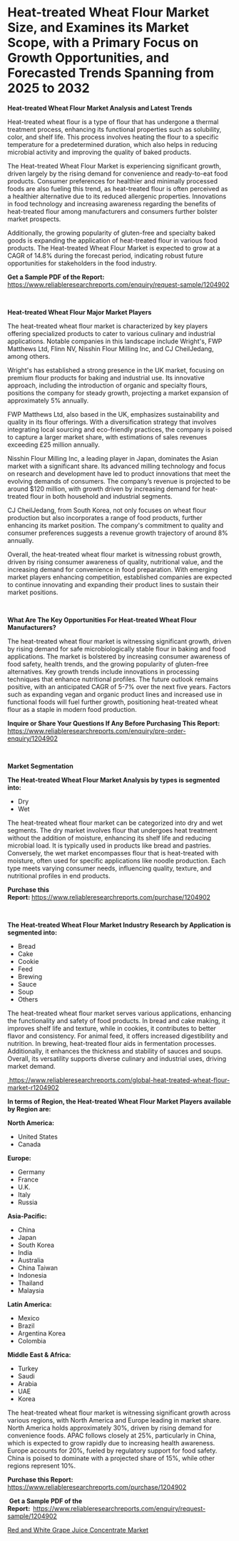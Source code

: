 <p><h1>Heat-treated Wheat Flour Market Size, and Examines its Market Scope, with a Primary Focus on Growth Opportunities, and Forecasted Trends Spanning from 2025 to 2032</h1></p><p><strong>Heat-treated Wheat Flour Market Analysis and Latest Trends</strong></p>
<p><p>Heat-treated wheat flour is a type of flour that has undergone a thermal treatment process, enhancing its functional properties such as solubility, color, and shelf life. This process involves heating the flour to a specific temperature for a predetermined duration, which also helps in reducing microbial activity and improving the quality of baked products.</p><p>The Heat-treated Wheat Flour Market is experiencing significant growth, driven largely by the rising demand for convenience and ready-to-eat food products. Consumer preferences for healthier and minimally processed foods are also fueling this trend, as heat-treated flour is often perceived as a healthier alternative due to its reduced allergenic properties. Innovations in food technology and increasing awareness regarding the benefits of heat-treated flour among manufacturers and consumers further bolster market prospects.</p><p>Additionally, the growing popularity of gluten-free and specialty baked goods is expanding the application of heat-treated flour in various food products. The Heat-treated Wheat Flour Market is expected to grow at a CAGR of 14.8% during the forecast period, indicating robust future opportunities for stakeholders in the food industry.</p></p>
<p><strong>Get a Sample PDF of the Report:&nbsp;</strong> <a href="https://www.reliableresearchreports.com/enquiry/request-sample/1204902?utm_campaign=2954&utm_medium=2&utm_source=Github&utm_content=ia&utm_term=26032025&utm_id=heat-treated-wheat-flour">https://www.reliableresearchreports.com/enquiry/request-sample/1204902</a></p>
<p>&nbsp;</p>
<p><strong>Heat-treated Wheat Flour Major Market Players</strong></p>
<p><p>The heat-treated wheat flour market is characterized by key players offering specialized products to cater to various culinary and industrial applications. Notable companies in this landscape include Wright's, FWP Matthews Ltd, Flinn NV, Nisshin Flour Milling Inc, and CJ CheilJedang, among others. </p><p>Wright's has established a strong presence in the UK market, focusing on premium flour products for baking and industrial use. Its innovative approach, including the introduction of organic and specialty flours, positions the company for steady growth, projecting a market expansion of approximately 5% annually.</p><p>FWP Matthews Ltd, also based in the UK, emphasizes sustainability and quality in its flour offerings. With a diversification strategy that involves integrating local sourcing and eco-friendly practices, the company is poised to capture a larger market share, with estimations of sales revenues exceeding £25 million annually.</p><p>Nisshin Flour Milling Inc, a leading player in Japan, dominates the Asian market with a significant share. Its advanced milling technology and focus on research and development have led to product innovations that meet the evolving demands of consumers. The company’s revenue is projected to be around $120 million, with growth driven by increasing demand for heat-treated flour in both household and industrial segments.</p><p>CJ CheilJedang, from South Korea, not only focuses on wheat flour production but also incorporates a range of food products, further enhancing its market position. The company's commitment to quality and consumer preferences suggests a revenue growth trajectory of around 8% annually.</p><p>Overall, the heat-treated wheat flour market is witnessing robust growth, driven by rising consumer awareness of quality, nutritional value, and the increasing demand for convenience in food preparation. With emerging market players enhancing competition, established companies are expected to continue innovating and expanding their product lines to sustain their market positions.</p></p>
<p>&nbsp;</p>
<p><strong>What Are The Key Opportunities For Heat-treated Wheat Flour Manufacturers?</strong></p>
<p><p>The heat-treated wheat flour market is witnessing significant growth, driven by rising demand for safe microbiologically stable flour in baking and food applications. The market is bolstered by increasing consumer awareness of food safety, health trends, and the growing popularity of gluten-free alternatives. Key growth trends include innovations in processing techniques that enhance nutritional profiles. The future outlook remains positive, with an anticipated CAGR of 5-7% over the next five years. Factors such as expanding vegan and organic product lines and increased use in functional foods will fuel further growth, positioning heat-treated wheat flour as a staple in modern food production.</p></p>
<p><strong>Inquire or Share Your Questions If Any Before Purchasing This Report:</strong> <a href="https://www.reliableresearchreports.com/enquiry/pre-order-enquiry/1204902?utm_campaign=2954&utm_medium=2&utm_source=Github&utm_content=ia&utm_term=26032025&utm_id=heat-treated-wheat-flour">https://www.reliableresearchreports.com/enquiry/pre-order-enquiry/1204902</a></p>
<p>&nbsp;</p>
<p><strong>Market Segmentation</strong></p>
<p><strong>The Heat-treated Wheat Flour Market Analysis by types is segmented into:</strong></p>
<p><ul><li>Dry</li><li>Wet</li></ul></p>
<p><p>The heat-treated wheat flour market can be categorized into dry and wet segments. The dry market involves flour that undergoes heat treatment without the addition of moisture, enhancing its shelf life and reducing microbial load. It is typically used in products like bread and pastries. Conversely, the wet market encompasses flour that is heat-treated with moisture, often used for specific applications like noodle production. Each type meets varying consumer needs, influencing quality, texture, and nutritional profiles in end products.</p></p>
<p><strong>Purchase this Report:&nbsp;</strong><a href="https://www.reliableresearchreports.com/purchase/1204902?utm_campaign=2954&utm_medium=2&utm_source=Github&utm_content=ia&utm_term=26032025&utm_id=heat-treated-wheat-flour">https://www.reliableresearchreports.com/purchase/1204902</a></p>
<p>&nbsp;</p>
<p><strong>The Heat-treated Wheat Flour Market Industry Research by Application is segmented into:</strong></p>
<p><ul><li>Bread</li><li>Cake</li><li>Cookie</li><li>Feed</li><li>Brewing</li><li>Sauce</li><li>Soup</li><li>Others</li></ul></p>
<p><p>The heat-treated wheat flour market serves various applications, enhancing the functionality and safety of food products. In bread and cake making, it improves shelf life and texture, while in cookies, it contributes to better flavor and consistency. For animal feed, it offers increased digestibility and nutrition. In brewing, heat-treated flour aids in fermentation processes. Additionally, it enhances the thickness and stability of sauces and soups. Overall, its versatility supports diverse culinary and industrial uses, driving market demand.</p></p>
<p><a href="https://www.reliableresearchreports.com/global-heat-treated-wheat-flour-market-r1204902?utm_campaign=2954&utm_medium=2&utm_source=Github&utm_content=ia&utm_term=26032025&utm_id=heat-treated-wheat-flour">&nbsp;https://www.reliableresearchreports.com/global-heat-treated-wheat-flour-market-r1204902</a></p>
<p><strong>In terms of Region, the Heat-treated Wheat Flour Market Players available by Region are:</strong></p>
<p>
    <p> <strong> North America: </strong>
        <ul>
            <li>United States</li>
            <li>Canada</li>
        </ul>
        </p> 
    <p> <strong> Europe: </strong>
        <ul>
            <li>Germany</li>
            <li>France</li>
            <li>U.K.</li>
            <li>Italy</li>
            <li>Russia</li>
        </ul>
        </p> 
    <p> <strong> Asia-Pacific: </strong>
        <ul>
            <li>China</li>
            <li>Japan</li>
            <li>South Korea</li>
            <li>India</li>
            <li>Australia</li>
            <li>China Taiwan</li>
            <li>Indonesia</li>
            <li>Thailand</li>
            <li>Malaysia</li>
        </ul>
        </p> 
    <p> <strong> Latin America: </strong>
        <ul>
            <li>Mexico</li>
            <li>Brazil</li>
            <li>Argentina Korea</li>
            <li>Colombia</li>
        </ul>
        </p> 
    <p> <strong> Middle East & Africa: </strong>
        <ul>
            <li>Turkey</li>
            <li>Saudi</li>
            <li>Arabia</li>
            <li>UAE</li>
            <li>Korea</li>
        </ul>
    </p>
    </p>
<p><p>The heat-treated wheat flour market is witnessing significant growth across various regions, with North America and Europe leading in market share. North America holds approximately 30%, driven by rising demand for convenience foods. APAC follows closely at 25%, particularly in China, which is expected to grow rapidly due to increasing health awareness. Europe accounts for 20%, fueled by regulatory support for food safety. China is poised to dominate with a projected share of 15%, while other regions represent 10%.</p></p>
<p><strong>Purchase this Report: </strong><a href="https://www.reliableresearchreports.com/purchase/1204902?utm_campaign=2954&utm_medium=2&utm_source=Github&utm_content=ia&utm_term=26032025&utm_id=heat-treated-wheat-flour">https://www.reliableresearchreports.com/purchase/1204902</a></p>
<p>&nbsp;<strong>Get a Sample PDF of the Report:&nbsp;&nbsp;</strong><a href="https://www.reliableresearchreports.com/enquiry/request-sample/1204902?utm_campaign=2954&utm_medium=2&utm_source=Github&utm_content=ia&utm_term=26032025&utm_id=heat-treated-wheat-flour">https://www.reliableresearchreports.com/enquiry/request-sample/1204902</a></p>
<p><strong></strong></p>
<p><p><a href="https://github.com/berbelsagwan/Market-Research-Report-List-1/blob/main/red-and-white-grape-juice-concentrate-market.md?utm_campaign=2954&utm_medium=2&utm_source=Github&utm_content=ia&utm_term=26032025&utm_id=heat-treated-wheat-flour">Red and White Grape Juice Concentrate Market</a></p></p>